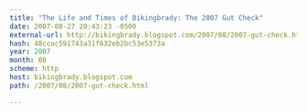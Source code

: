 ```yaml
---
title: "The Life and Times of Bikingbrady: The 2007 Gut Check"
date: 2007-08-27 20:43:23 -0500
external-url: http://bikingbrady.blogspot.com/2007/08/2007-gut-check.html
hash: 48ccac591743a31f632eb2bc53e5373a
year: 2007
month: 08
scheme: http
host: bikingbrady.blogspot.com
path: /2007/08/2007-gut-check.html

---
```



